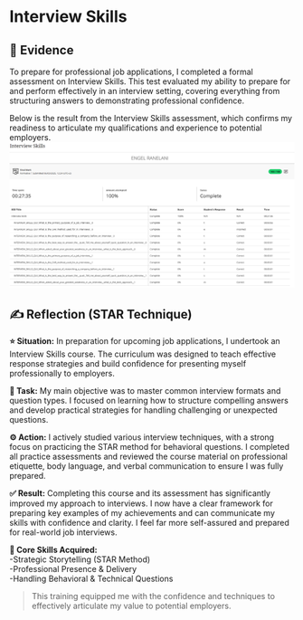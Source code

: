 # Interview Skills

## 🧾 Evidence
To prepare for professional job applications, I completed a formal assessment on Interview Skills. This test evaluated my ability to prepare for and perform effectively in an interview setting, covering everything from structuring answers to demonstrating professional confidence.

Below is the result from the Interview Skills assessment, which confirms my readiness to articulate my qualifications and experience to potential employers.
![Inteview Skills](../assets/Interview-Skills.png)

## ✍️ Reflection (STAR Technique)

**⭐ Situation:**
In preparation for upcoming job applications, I undertook an Interview Skills course. The curriculum was designed to teach effective response strategies and build confidence for presenting myself professionally to employers.

**🎯 Task:**
My main objective was to master common interview formats and question types. I focused on learning how to structure compelling answers and develop practical strategies for handling challenging or unexpected questions.

**⚙️ Action:**
I actively studied various interview techniques, with a strong focus on practicing the STAR method for behavioral questions. I completed all practice assessments and reviewed the course material on professional etiquette, body language, and verbal communication to ensure I was fully prepared.

**✅ Result:**
Completing this course and its assessment has significantly improved my approach to interviews. I now have a clear framework for preparing key examples of my achievements and can communicate my skills with confidence and clarity. I feel far more self-assured and prepared for real-world job interviews.

**🎯 Core Skills Acquired:**     
-Strategic Storytelling (STAR Method)    
-Professional Presence & Delivery    
-Handling Behavioral & Technical Questions

>This training equipped me with the confidence and techniques to effectively articulate my value to potential employers.

